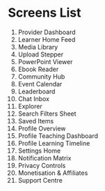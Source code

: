 # Screens List

1. Provider Dashboard
2. Learner Home Feed
3. Media Library
4. Upload Stepper
5. PowerPoint Viewer
6. Ebook Reader
7. Community Hub
8. Event Calendar
9. Leaderboard
10. Chat Inbox
11. Explorer
12. Search Filters Sheet
13. Saved Items
14. Profile Overview
15. Profile Teaching Dashboard
16. Profile Learning Timeline
17. Settings Home
18. Notification Matrix
19. Privacy Controls
20. Monetisation & Affiliates
21. Support Centre
